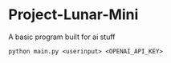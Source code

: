 # Project-Lunar-Mini
A basic program built for ai stuff

`python main.py <userinput> <OPENAI_API_KEY>`
